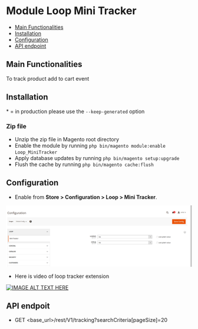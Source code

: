 # Module Loop Mini Tracker

 - [Main Functionalities](#markdown-header-main-functionalities)
 - [Installation](#markdown-header-installation)
 - [Configuration](#markdown-header-configuration)
 - [API endpoint](#markdown-header-api-endpoint)


## Main Functionalities
To track product add to cart event

## Installation
\* = in production please use the `--keep-generated` option

### Zip file

 - Unzip the zip file in Magento root directory
 - Enable the module by running `php bin/magento module:enable Loop_MiniTracker`
 - Apply database updates by running `php bin/magento setup:upgrade`
 - Flush the cache by running `php bin/magento cache:flush`


## Configuration

- Enable from **Store > Configuration > Loop > Mini Tracker**.

<img src="https://raw.githubusercontent.com/gelanivishal/loop-tracker/master/image.png" />


- Here is video of loop tracker extension

[![IMAGE ALT TEXT HERE](https://img.youtube.com/vi/CFU3byhu5hw/maxresdefault.jpg)](https://www.youtube.com/watch?v=CFU3byhu5hw)


## API endpoit

- GET <base_url>/rest/V1/tracking?searchCriteria[pageSize]=20
  
